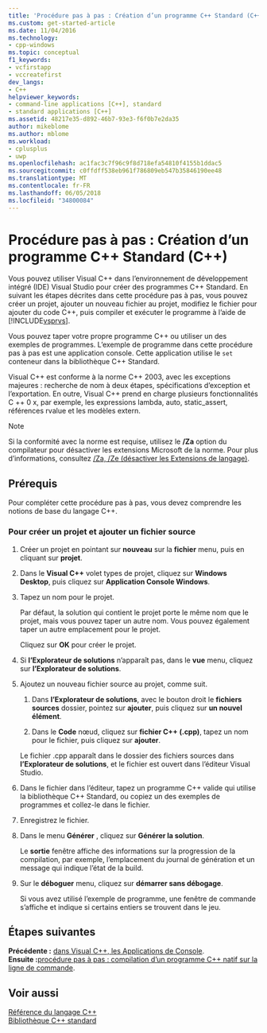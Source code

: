 ```yaml
---
title: 'Procédure pas à pas : Création d’un programme C++ Standard (C++) | Documents Microsoft'
ms.custom: get-started-article
ms.date: 11/04/2016
ms.technology:
- cpp-windows
ms.topic: conceptual
f1_keywords:
- vcfirstapp
- vccreatefirst
dev_langs:
- C++
helpviewer_keywords:
- command-line applications [C++], standard
- standard applications [C++]
ms.assetid: 48217e35-d892-46b7-93e3-f6f0b7e2da35
author: mikeblome
ms.author: mblome
ms.workload:
- cplusplus
- uwp
ms.openlocfilehash: ac1fac3c7f96c9f8d718efa54810f4155b1ddac5
ms.sourcegitcommit: c0ffdff538eb961f786809eb547b35846190ee48
ms.translationtype: MT
ms.contentlocale: fr-FR
ms.lasthandoff: 06/05/2018
ms.locfileid: "34800084"
---
```

# <a name="walkthrough-creating-a-standard-c-program-c"></a>Procédure pas à pas : Création d’un programme C++ Standard (C++)
Vous pouvez utiliser Visual C++ dans l’environnement de développement intégré (IDE) Visual Studio pour créer des programmes C++ Standard. En suivant les étapes décrites dans cette procédure pas à pas, vous pouvez créer un projet, ajouter un nouveau fichier au projet, modifiez le fichier pour ajouter du code C++, puis compiler et exécuter le programme à l’aide de [!INCLUDE[vsprvs](../assembler/masm/includes/vsprvs_md.md)].  
  
 Vous pouvez taper votre propre programme C++ ou utiliser un des exemples de programmes. L’exemple de programme dans cette procédure pas à pas est une application console. Cette application utilise le `set` conteneur dans la bibliothèque C++ Standard.  
  
 Visual C++ est conforme à la norme C++ 2003, avec les exceptions majeures : recherche de nom à deux étapes, spécifications d’exception et l’exportation. En outre, Visual C++ prend en charge plusieurs fonctionnalités C ++ 0 x, par exemple, les expressions lambda, auto, static_assert, références rvalue et les modèles extern.  
  
> [!NOTE]
>  Si la conformité avec la norme est requise, utilisez le **/Za** option du compilateur pour désactiver les extensions Microsoft de la norme. Pour plus d’informations, consultez [/Za, /Ze (désactiver les Extensions de langage)](../build/reference/za-ze-disable-language-extensions.md).  
  
## <a name="prerequisites"></a>Prérequis  
 Pour compléter cette procédure pas à pas, vous devez comprendre les notions de base du langage C++.  
  
### <a name="to-create-a-project-and-add-a-source-file"></a>Pour créer un projet et ajouter un fichier source  
  
1.  Créer un projet en pointant sur **nouveau** sur la **fichier** menu, puis en cliquant sur **projet**.  
  
2.  Dans le **Visual C++** volet types de projet, cliquez sur **Windows Desktop**, puis cliquez sur **Application Console Windows**.  
  
3.  Tapez un nom pour le projet.  
  
     Par défaut, la solution qui contient le projet porte le même nom que le projet, mais vous pouvez taper un autre nom. Vous pouvez également taper un autre emplacement pour le projet.  
  
     Cliquez sur **OK** pour créer le projet.  
  
4.  Si **l’Explorateur de solutions** n’apparaît pas, dans le **vue** menu, cliquez sur **l’Explorateur de solutions**.  
  
5.  Ajoutez un nouveau fichier source au projet, comme suit.  
  
    1.  Dans **l’Explorateur de solutions**, avec le bouton droit le **fichiers sources** dossier, pointez sur **ajouter**, puis cliquez sur **un nouvel élément**.  
  
    2.  Dans le **Code** nœud, cliquez sur **fichier C++ (.cpp)**, tapez un nom pour le fichier, puis cliquez sur **ajouter**.  
  
     Le fichier .cpp apparaît dans le dossier des fichiers sources dans **l’Explorateur de solutions**, et le fichier est ouvert dans l’éditeur Visual Studio.  
  
6.  Dans le fichier dans l’éditeur, tapez un programme C++ valide qui utilise la bibliothèque C++ Standard, ou copiez un des exemples de programmes et collez-le dans le fichier.  
  
7.  Enregistrez le fichier.  
  
8. Dans le menu **Générer** , cliquez sur **Générer la solution**.  
  
     Le **sortie** fenêtre affiche des informations sur la progression de la compilation, par exemple, l’emplacement du journal de génération et un message qui indique l’état de la build.  
  
9. Sur le **déboguer** menu, cliquez sur **démarrer sans débogage**.  
  
     Si vous avez utilisé l’exemple de programme, une fenêtre de commande s’affiche et indique si certains entiers se trouvent dans le jeu.  
  
## <a name="next-steps"></a>Étapes suivantes  
 **Précédente :** [dans Visual C++, les Applications de Console](../windows/console-applications-in-visual-cpp.md). **Ensuite :**[procédure pas à pas : compilation d’un programme C++ natif sur la ligne de commande](../build/walkthrough-compiling-a-native-cpp-program-on-the-command-line.md).  
  
## <a name="see-also"></a>Voir aussi  
 [Référence du langage C++](../cpp/cpp-language-reference.md)   
 [Bibliothèque C++ standard](../standard-library/cpp-standard-library-reference.md)
